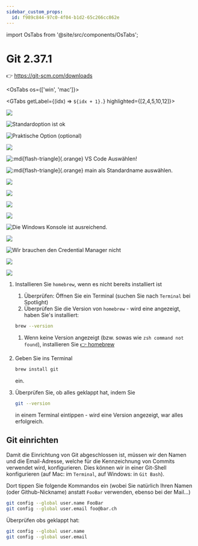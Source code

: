 ```yaml
---
sidebar_custom_props:
  id: f989c844-97c0-4f04-b1d2-65c266cc862e
---
```


import OsTabs from '@site/src/components/OsTabs';

# Git 2.37.1

👉 https://git-scm.com/downloads



<OsTabs os={['win', 'mac']}>
<TabItem value="win">


<GTabs getLabel={(idx) => `${idx + 1}.`} highlighted={[2,4,5,10,12]}>

![](images/git-1.png)

![Standardoption ist ok](images/git-2.png)

![Praktische Option (optional)](images/git-3.png)

![](images/git-4.png)

![:mdi[flash-triangle]{.orange} VS Code Auswählen!](images/git-5.png)

![:mdi[flash-triangle]{.orange} `main` als Standardname auswählen.](images/git-6.png)

![](images/git-7.png)

![](images/git-8.png)

![](images/git-9.png)

![](images/git-10.png)

![Die Windows Konsole ist ausreichend.](images/git-11.png)

![](images/git-12.png)

![Wir brauchen den Credential Manager nicht](images/git-13.png)

![](images/git-14.png)

![](images/git-15.png)
</GTabs>

</TabItem>
<TabItem value="mac">

1. Installieren Sie `homebrew`, wenn es nicht bereits installiert ist
   1. Überprüfen: Öffnen Sie ein Terminal (suchen Sie nach `Terminal` bei Spotlight)
   2. Überprüfen Sie die Version von `homebrew` - wird eine angezeigt, haben Sie's installiert:

    ```bash
    brew --version
    ```
    1. Wenn keine Version angezeigt (bzw. sowas wie `zsh command not found`), installieren Sie [👉 homebrew](https://brew.sh/)
2.  Geben Sie ins Terminal 

    ```bash
    brew install git
    ```

    ein.
3. Überprüfen Sie, ob alles geklappt hat, indem Sie
    ```bash
    git --version
    ```
    in einem Terminal eintippen - wird eine Version angezeigt, war alles erfolgreich.

</TabItem>
</OsTabs>


## Git einrichten

Damit die Einrichtung von Git abgeschlossen ist, müssen wir den Namen und die Email-Adresse, welche für die Kennzeichnung von Commits verwendet wird, konfigurieren. Dies können wir in einer Git-Shell konfigurieren (auf Mac: im `Terminal`, auf Windows: in `Git Bash`).

Dort tippen Sie folgende Kommandos ein (wobei Sie natürlich Ihren Namen (oder Github-Nickname) anstatt `FooBar` verwenden, ebenso bei der Mail...)

```bash
git config --global user.name FooBar
git config --global user.email foo@bar.ch
```

Überprüfen obs geklappt hat:

```bash
git config --global user.name
git config --global user.email
```
